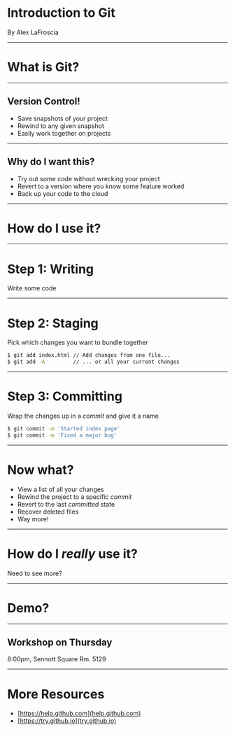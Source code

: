 # Introduction to Git

By Alex LaFroscia

---

# What is Git?

----

## Version Control!

- Save snapshots of your project
- Rewind to any given snapshot
- Easily work together on projects

----

## Why do I want this?

- Try out some code without wrecking your project
- Revert to a version where you know some feature worked
- Back up your code to the cloud

---

# How do I use it?

----

# Step 1: Writing

Write some code

----

# Step 2: Staging

Pick which changes you want to bundle together

```bash
$ git add index.html // Add changes from one file...
$ git add -A         // ... or all your current changes
```

----

# Step 3: Committing

Wrap the changes up in a _commit_ and give it a name

```bash
$ git commit -m 'Started index page'
$ git commit -m 'Fixed a major bug'
```

----

# Now what?

- View a list of all your changes
- Rewind the project to a specific _commit_
- Revert to the last _committed_ state
- Recover deleted files
- Way more!

---

# How do I *really* use it?

Need to see more?

----

# Demo?

----


## Workshop on Thursday

8:00pm, Sennott Square Rm. 5129

---

# More Resources

- [https://help.github.com](help.github.com)
- [https://try.github.io](try.github.io)
